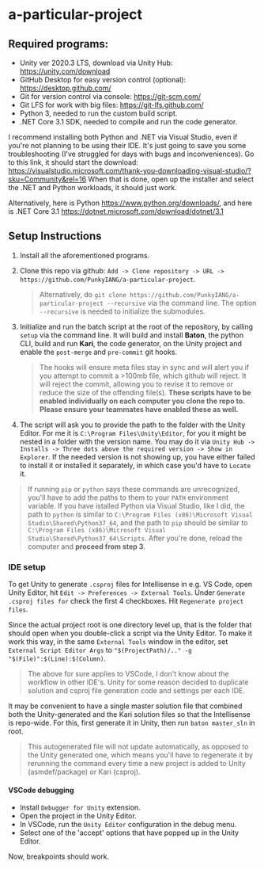 # a-particular-project
 
## Required programs:

- Unity ver 2020.3 LTS, download via Unity Hub: https://unity.com/download
- GitHub Desktop for easy version control (optional): https://desktop.github.com/
- Git for version control via console: https://git-scm.com/
- Git LFS for work with big files: https://git-lfs.github.com/
- Python 3, needed to run the custom build script.
- .NET Core 3.1 SDK, needed to compile and run the code generator.

I recommend installing both Python and .NET via Visual Studio, even if you're not planning to be using their IDE. 
It's just going to save you some troubleshooting (I've struggled for days with bugs and inconveniences). 
Go to this link, it should start the download: https://visualstudio.microsoft.com/thank-you-downloading-visual-studio/?sku=Community&rel=16
When that is done, open up the installer and select the .NET and Python workloads, it should just work.


Alternatively, here is Python https://www.python.org/downloads/, and here is .NET Core 3.1 https://dotnet.microsoft.com/download/dotnet/3.1

## Setup Instructions

1. Install all the aforementioned programs.

2. Clone this repo via github: `Add -> Clone repository -> URL -> https://github.com/PunkyIANG/a-particular-project`. 
    > Alternatively, do `git clone https://github.com/PunkyIANG/a-particular-project --recursive` via the command line.
    > The option `--recursive` is needed to initialize the submodules.

3. Initialize and run the batch script at the root of the repository, by calling `setup` via the command line. 
It will build and install **Baton**, the python CLI, build and run **Kari**, the code generator, on the Unity project and enable the `post-merge` and `pre-commit` git hooks.
   > The hooks will ensure meta files stay in sync and will alert you if you attempt to commit a >100mb file, which github will reject. 
   > It will reject the commit, allowing you to revise it to remove or reduce the size of the offending file(s). 
   > **These scripts have to be enabled individually on each computer you clone the repo to. Please ensure your teammates have enabled these as well.**

4. The script will ask you to provide the path to the folder with the Unity Editor. 
For me it is `C:\Program Files\Unity\Editor`, for you it might be nested in a folder with the version name. 
You may do it via `Unity Hub -> Installs -> Three dots above the required version -> Show in Explorer`. 
If the needed version is not showing up, you have either failed to install it or installed it separately, in which case you'd have to `Locate` it.

> If running `pip` or `python` says these commands are unrecognized, you'll have to add the paths to them to your `PATH` environment variable. 
> If you have istalled Python via Visual Studio, like I did, the path to `python` is similar to `C:\Program Files (x86)\Microsoft Visual Studio\Shared\Python37_64`, and the path to `pip` should be similar to `C:\Program Files (x86)\Microsoft Visual Studio\Shared\Python37_64\Scripts`. 
> After you're done, reload the computer and **proceed from step 3**.


### IDE setup

To get Unity to generate `.csproj` files for Intellisense in e.g. VS Code, open Unity Editor, hit `Edit -> Preferences -> External Tools`. Under `Generate .csproj files for` check the first 4 checkboxes. Hit `Regenerate project files`. 

Since the actual project root is one directory level up, that is the folder that should open when you double-click a script via the Unity Editor. To make it work this way, in the same `External Tools` window in the editor, set `External Script Editor Args` to `"$(ProjectPath)/.." -g "$(File)":$(Line):$(Column)`.

> The above for sure applies to VSCode, I don't know about the workflow in other IDE's.
> Unity for some reason decided to duplicate solution and csproj file generation code and settings per each IDE.

It may be convenient to have a single master solution file that combined both the Unity-generated and the Kari solution files so that the Intellisense is repo-wide. For this, first generate it in Unity, then run `baton master_sln` in root.

> This autogenerated file will not update automatically, as opposed to the Unity generated one, which means you'll have to regenerate it by rerunning the command every time a new project is added to Unity (asmdef/package) or Kari (csproj).

#### VSCode debugging

- Install `Debugger for Unity` extension.
- Open the project in the Unity Editor.
- In VSCode, run the `Unity Editor` configuration in the debug menu.
- Select one of the 'accept' options that have popped up in the Unity Editor.

Now, breakpoints should work.